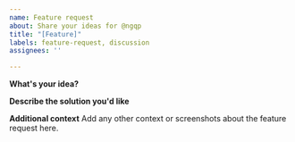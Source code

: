 ```yaml
---
name: Feature request
about: Share your ideas for @ngqp
title: "[Feature]"
labels: feature-request, discussion
assignees: ''

---
```


<!--
Please help us process bugs quicker by following the issue template. Reports which lack detailed information may be closed.
-->

**What's your idea?**
<!-- Describe the feature you are proposing. Please describe not only what you would like to see, but also the usecase for it. This helps us in determining how useful this feature would be and what it could look like. -->

**Describe the solution you'd like**
<!-- If you already have a concrete idea of what this feature could look like, please share it here. -->

**Additional context**
Add any other context or screenshots about the feature request here.

